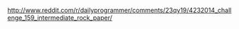 http://www.reddit.com/r/dailyprogrammer/comments/23qy19/4232014_challenge_159_intermediate_rock_paper/